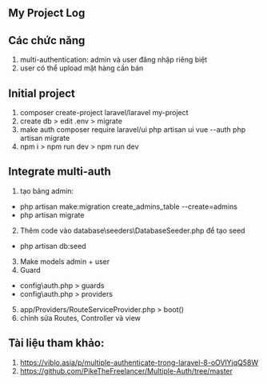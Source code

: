 ## My Project Log

## Các chức năng
1. multi-authentication: admin và user đăng nhập riêng biệt
2. user có thể  upload mặt hàng cần bán
## Initial project
1. composer create-project laravel/laravel my-project
2. create db > edit .env > migrate
3. make auth
composer require laravel/ui
php artisan ui vue --auth
php artisan migrate
4. npm i > npm run dev > npm run dev
## Integrate multi-auth
1. tạo bảng admin:
- php artisan make:migration create_admins_table --create=admins
- php artisan migrate
2. Thêm code vào database\seeders\DatabaseSeeder.php để tạo seed
- php artisan db:seed
3. Make models admin + user
4. Guard
- config\auth.php > guards
- config\auth.php > providers
5. app/Providers/RouteServiceProvider.php > boot()
6. chỉnh sửa Routes, Controller và view

## Tài liệu tham khảo:
1. https://viblo.asia/p/multiple-authenticate-trong-laravel-8-oOVlYjqQ58W
2. https://github.com/PikeTheFreelancer/Multiple-Auth/tree/master